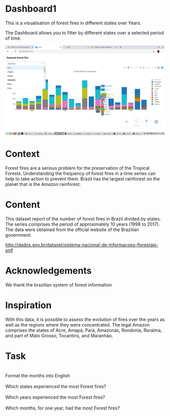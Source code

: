 # Dashboard1
This is a visualisation of forest fires in different states over Years.

The Dashboard allows you to filter by different states over a selected period of time.

<p style="text-align:center;"><img src="./images/Dashboard.png"></p>


# Context
Forest fires are a serious problem for the preservation of the Tropical Forests. Understanding the frequency of forest fires in a time series can help to take action to prevent them. Brazil has the largest rainforest on the planet that is the Amazon rainforest.

# Content
This dataset report of the number of forest fires in Brazil divided by states. The series comprises the period of approximately 10 years (1998 to 2017). The data were obtained from the official website of the Brazilian government.

http://dados.gov.br/dataset/sistema-nacional-de-informacoes-florestais-snif

# Acknowledgements
We thank the brazilian system of forest information

# Inspiration
With this data, it is possible to assess the evolution of fires over the years as well as the regions where they were concentrated. The legal Amazon comprises the states of Acre, Amapá, Pará, Amazonas, Rondonia, Roraima, and part of Mato Grosso, Tocantins, and Maranhão.

# Task
<br />Format the months into English<br />
<br />Which states experienced the most Forest fires?<br />
<br />Which years experienced the most Forest fires?<br />
<br />Which months, for one year, had the most Forest fires?<br />




